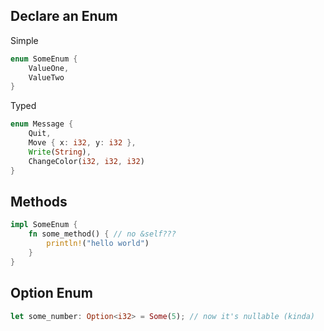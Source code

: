 ## Declare an Enum
Simple
```rust
enum SomeEnum {
	ValueOne,
	ValueTwo
}
```

Typed
```rust
enum Message {
	Quit,
	Move { x: i32, y: i32 },
	Write(String),
	ChangeColor(i32, i32, i32)
}
```

## Methods
```rust
impl SomeEnum {
	fn some_method() { // no &self???
		println!("hello world")
	}
}
```

## Option Enum
```rust
let some_number: Option<i32> = Some(5); // now it's nullable (kinda)
```